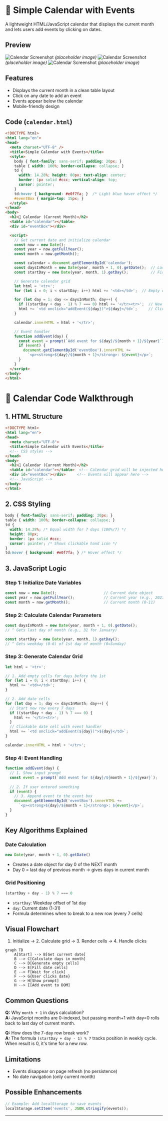 # 📅 Simple Calendar with Events

A lightweight HTML/JavaScript calendar that displays the current month and lets users add events by clicking on dates.

## Preview
![Calendar Screenshot](./assets/calenderwithevents1.png "Calender Screenshot") *(placeholder image)*
![Calendar Screenshot](./assets/calenderwithevents2.png "Calender Screenshot") *(placeholder image)*
![Calendar Screenshot](./assets/calenderwithevents3.png "Calender Screenshot") *(placeholder image)*

## Features
- Displays the current month in a clean table layout
- Click on any date to add an event
- Events appear below the calendar
- Mobile-friendly design

## Code (`calendar.html`)
```html
<!DOCTYPE html>
<html lang="en">
<head>
  <meta charset="UTF-8" />
  <title>Simple Calendar with Events</title>
  <style>
    body { font-family: sans-serif; padding: 20px; }
    table { width: 100%; border-collapse: collapse; }
    td {
      width: 14.28%; height: 80px; text-align: center;
      border: 1px solid #ccc; vertical-align: top;
      cursor: pointer;
    }
    td:hover { background: #e0f7fa; }  /* Light blue hover effect */
    #eventBox { margin-top: 15px; }
  </style>
</head>
<body>
  <h2>📅 Calendar (Current Month)</h2>
  <table id="calendar"></table>
  <div id="eventBox"></div>

  <script>
    // Get current date and initialize calendar
    const now = new Date();
    const year = now.getFullYear();
    const month = now.getMonth();

    const calendar = document.getElementById('calendar');
    const daysInMonth = new Date(year, month + 1, 0).getDate();  // Last day of month
    const startDay = new Date(year, month, 1).getDay();          // First weekday (0-6)

    // Generate calendar grid
    let html = '<tr>';
    for (let i = 0; i < startDay; i++) html += '<td></td>';  // Empty cells for days before 1st

    for (let day = 1; day <= daysInMonth; day++) {
      if ((startDay + day - 1) % 7 === 0) html += '</tr><tr>';  // New row every 7 days
      html += `<td onclick="addEvent(${day})">${day}</td>`;     // Clickable date cell
    }

    calendar.innerHTML = html + '</tr>';

    // Event handler
    function addEvent(day) {
      const event = prompt(`Add event for ${day}/${month + 1}/${year}`);
      if (event) {
        document.getElementById('eventBox').innerHTML += 
          `<p><strong>${day}/${month + 1}</strong>: ${event}</p>`;
      }
    }
  </script>
</body>
</html>
```

# 📅 Calendar Code Walkthrough

## 1. HTML Structure
```html
<!DOCTYPE html>
<html lang="en">
<head>
  <meta charset="UTF-8">
  <title>Simple Calendar with Events</title>
  <!-- CSS styles -->
</head>
<body>
  <h2>📅 Calendar (Current Month)</h2>
  <table id="calendar"></table>  <!-- Calendar grid will be injected here -->
  <div id="eventBox"></div>     <!-- Events will appear here -->
  <!-- JavaScript -->
</body>
</html>
```

## 2. CSS Styling
```css
body { font-family: sans-serif; padding: 20px; }
table { width: 100%; border-collapse: collapse; }
td {
  width: 14.28%; /* Equal width for 7 days (100%/7) */
  height: 80px;
  border: 1px solid #ccc;
  cursor: pointer; /* Shows clickable hand icon */
}
td:hover { background: #e0f7fa; } /* Hover effect */
```

## 3. JavaScript Logic

### Step 1: Initialize Date Variables
```javascript
const now = new Date();                     // Current date object
const year = now.getFullYear();             // Current year (e.g., 2023)
const month = now.getMonth();               // Current month (0-11)
```

### Step 2: Calculate Calendar Parameters
```javascript
const daysInMonth = new Date(year, month + 1, 0).getDate();
// ^ Gets last day of month (e.g., 31 for January)

const startDay = new Date(year, month, 1).getDay();
// ^ Gets weekday (0-6) of 1st day of month (0=Sunday)
```

### Step 3: Generate Calendar Grid
```javascript
let html = '<tr>';

// 1. Add empty cells for days before the 1st
for (let i = 0; i < startDay; i++) {
  html += '<td></td>';
}

// 2. Add date cells
for (let day = 1; day <= daysInMonth; day++) {
  // Start new row every 7 days
  if ((startDay + day - 1) % 7 === 0) {
    html += '</tr><tr>';
  }
  // Clickable date cell with event handler
  html += `<td onclick="addEvent(${day})">${day}</td>`;
}

calendar.innerHTML = html + '</tr>';
```

### Step 4: Event Handling
```javascript
function addEvent(day) {
  // 1. Show input prompt
  const event = prompt(`Add event for ${day}/${month + 1}/${year}`);
  
  // 2. If user entered something
  if (event) {
    // 3. Append event to the event box
    document.getElementById('eventBox').innerHTML += 
      `<p><strong>${day}/${month + 1}</strong>: ${event}</p>`;
  }
}
```

## Key Algorithms Explained

### Date Calculation
```javascript
new Date(year, month + 1, 0).getDate()
```
- Creates a date object for day 0 of the NEXT month
- Day 0 = last day of previous month → gives days in current month

### Grid Positioning
```javascript
(startDay + day - 1) % 7 === 0
```
- `startDay`: Weekday offset of 1st day
- `day`: Current date (1-31)
- Formula determines when to break to a new row (every 7 cells)

## Visual Flowchart
1. Initialize → 2. Calculate grid → 3. Render cells → 4. Handle clicks
```mermaid
graph TD
    A[Start] --> B[Get current date]
    B --> C[Calculate days in month]
    C --> D[Generate empty cells]
    D --> E[Fill date cells]
    E --> F[Wait for click]
    F --> G{User clicks date}
    G --> H[Show prompt]
    H --> I[Add event to DOM]
```

## Common Questions
**Q:** Why `month + 1` in days calculation?  
**A:** JavaScript months are 0-indexed, but passing month+1 with day=0 rolls back to last day of current month.

**Q:** How does the 7-day row break work?  
**A:** The formula `(startDay + day - 1) % 7` tracks position in weekly cycle. When result is 0, it's time for a new row.

## Limitations
- Events disappear on page refresh (no persistence)
- No date navigation (only current month)

## Possible Enhancements
```javascript
// Example: Add localStorage to save events
localStorage.setItem('events', JSON.stringify(events));
```

---